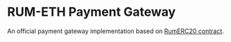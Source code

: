 # RUM-ETH Payment Gateway

An official payment gateway implementation based on [RumERC20 contract](https://github.com/Press-One/rum-eth-mvm/tree/main/dapps/RumERC20).
